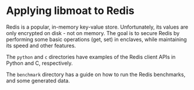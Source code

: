 # Applying libmoat to Redis

Redis is a popular, in-memory key-value store. Unfortunately, its values are
only encrypted on disk - not on memory. The goal is to secure Redis by
performing some basic operations (get, set) in enclaves, while maintaining its
speed and other features.

The `python` and `c` directories have examples of the Redis client APIs in
Python and C, respectively.

The `benchmark` directory has a guide on how to run the Redis benchmarks, and some generated data.
